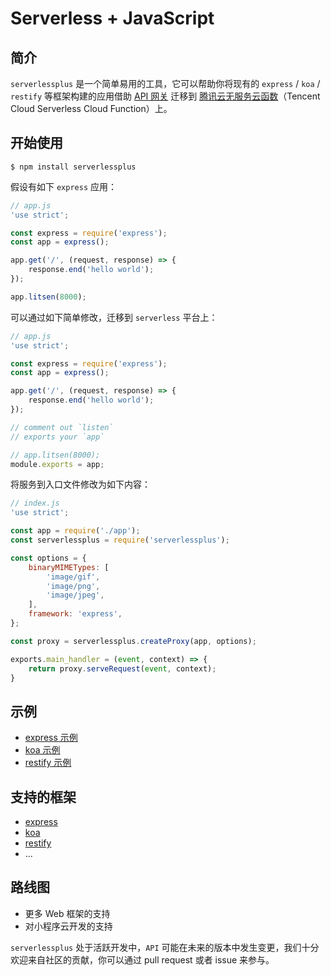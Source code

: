 # Serverless + JavaScript

## 简介

`serverlessplus` 是一个简单易用的工具，它可以帮助你将现有的 `express` / `koa` / `restify` 等框架构建的应用借助 [API 网关](https://cloud.tencent.com/product/apigateway) 迁移到 [腾讯云无服务云函数](https://cloud.tencent.com/product/scf)（Tencent Cloud Serverless Cloud Function）上。

## 开始使用

```shell
$ npm install serverlessplus
```

假设有如下 `express` 应用：
```js
// app.js
'use strict';

const express = require('express');
const app = express();

app.get('/', (request, response) => {
    response.end('hello world');
});

app.litsen(8000);
```

可以通过如下简单修改，迁移到 `serverless` 平台上：
```js
// app.js
'use strict';

const express = require('express');
const app = express();

app.get('/', (request, response) => {
    response.end('hello world');
});

// comment out `listen`
// exports your `app`

// app.litsen(8000);
module.exports = app;
```

将服务到入口文件修改为如下内容：
```js
// index.js
'use strict';

const app = require('./app');
const serverlessplus = require('serverlessplus');

const options = {
    binaryMIMETypes: [
        'image/gif',
        'image/png',
        'image/jpeg',
    ],
    framework: 'express',
};

const proxy = serverlessplus.createProxy(app, options);

exports.main_handler = (event, context) => {
    return proxy.serveRequest(event, context);
}
```

## 示例

- [express 示例](https://github.com/serverlessplus/express-example)
- [koa 示例](https://github.com/serverlessplus/koa-example)
- [restify 示例](https://github.com/serverlessplus/restify-example)

## 支持的框架

- [express](https://expressjs.com)
- [koa](https://koajs.com)
- [restify](http://restify.com)
- ...

## 路线图

- 更多 Web 框架的支持
- 对小程序云开发的支持

`serverlessplus` 处于活跃开发中，`API` 可能在未来的版本中发生变更，我们十分欢迎来自社区的贡献，你可以通过 pull request 或者 issue 来参与。
